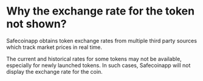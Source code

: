 # Why the exchange rate for the token not shown?

Safecoinapp obtains token exchange rates from multiple third party sources which track market prices in real time.

The current and historical rates for some tokens may not be available, especially for newly launched tokens. In such cases, Safecoinapp will not display the exchange rate for the coin.

